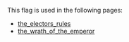 This flag is used in the following pages:
 - [the_electors_rules](../events/the_electors_rules.md)
 - [the_wrath_of_the_emperor](../events/the_wrath_of_the_emperor.md)
